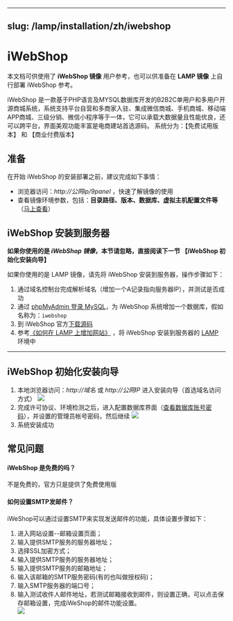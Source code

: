 
---
slug: /lamp/installation/zh/iwebshop
---

# iWebShop

本文档可供使用了 **iWebShop 镜像** 用户参考，也可以供准备在 **LAMP 镜像** 上自行部署 iWebShop 参考。

iWebShop 是一款基于PHP语言及MYSQL数据库开发的B2B2C单用户和多用户开源商城系统，系统支持平台自营和多商家入驻、集成微信商城、手机商城、移动端APP商城、三级分销、微信小程序等于一体，它可以承载大数据量且性能优良，还可以跨平台，界面美观功能丰富是电商建站首选源码。 系统分为：【免费试用版本】 和 【商业付费版本】

## 准备

在开始 iWebShop 的安装部署之前，建议完成如下事情：

* 浏览器访问：*http://公网ip/9panel* ，快速了解镜像的使用
* 查看镜像环境参数，包括：**目录路径、版本、数据库、虚拟主机配置文件等** （[马上查看](https://support.websoft9.com/docs/lamp/zh/stack-components.html)）

## iWebShop 安装到服务器

**如果你使用的是 *iWebShop 镜像*，本节请忽略，直接阅读下一节 【iWebShop 初始化安装向导】**

如果你使用的是 LAMP 镜像，请先将 iWebShop 安装到服务器，操作步骤如下：

1. 通过域名控制台完成解析域名（增加一个A记录指向服务器IP），并测试是否成功
2. 通过 [phpMyAdmin 登录 MySQL](https://support.websoft9.com/docs/lamp/zh/admin-mysql.html)，为 iWebShop 系统增加一个数据库，假如名称为：`iwebshop`
3. 到 iWebShop 官方[下载源码](http://www.aircheng.com/down)
4. 参考[《如何在 LAMP 上增加网站》](https://support.websoft9.com/docs/lamp/zh/solution-deployment.html#安装第二个网站) ，将 iWebShop 安装到服务器的 [LAMP](https://support.websoft9.com/docs/lamp/zh/) 环境中

---

## iWebShop 初始化安装向导

1. 本地浏览器访问：*http://域名* 或 *http://公网IP* 进入安装向导（首选域名访问方式）
    ![](https://libs.websoft9.com/Websoft9/DocsPicture/zh/iwebshop/iwebshop-install001-websoft9.png)
2.  完成许可协议、环境检测之后，进入配置数据库界面（[查看数据库账号密码](https://support.websoft9.com/docs/lamp/zh/stack-accounts.html)），并设置的管理员帐号密码，然后继续
    ![](https://libs.websoft9.com/Websoft9/DocsPicture/zh/iwebshop/iwebshop-install002-websoft9.png)
3.  系统安装成功

## 常见问题

#### iWebShop 是免费的吗？

不是免费的，官方只是提供了免费使用版

#### 如何设置SMTP发邮件？

iWeShop可以通过设置SMTP来实现发送邮件的功能，具体设置步骤如下：  
1. 进入网站设置--邮箱设置页面；  
2. 输入提供SMTP服务的服务器地址；  
3. 选择SSL加密方式；  
4. 输入提供SMTP服务的服务器地址；  
5. 输入提供SMTP服务的邮箱地址；  
6. 输入该邮箱的SMTP服务密码(有的也叫做授权码)；  
7. 输入SMTP服务器的端口号；  
8. 输入测试收件人邮件地址，若测试邮箱接收到邮件，则设置正确，可以点击保存邮箱设置，完成iWeShop的邮件功能设置。  
  ![](https://libs.websoft9.com/Websoft9/DocsPicture/zh/iwebshop/iweshop-smtp-websoft9.png)
